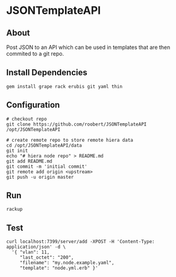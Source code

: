 # JSONTemplateAPI

## About

Post JSON to an API which can be used in templates that are then commited to a git repo.

## Install Dependencies

```
gem install grape rack erubis git yaml thin
```

## Configuration

```
# checkout repo
git clone https://github.com/roobert/JSONTemplateAPI /opt/JSONTemplateAPI

# create remote repo to store remote hiera data
cd /opt/JSONTemplateAPI/data
git init
echo "# hiera node repo" > README.md
git add README.md
git commit -m 'initial commit'
git remote add origin <upstream>
git push -u origin master
```

## Run

```
rackup
```

## Test

```
curl localhost:7399/server/add -XPOST -H 'Content-Type: application/json' -d \
  '{ "vlan": 11,
     "last_octet": "200",
     "filename": "my.node.example.yaml",
     "template": "node.yml.erb" }'
```

